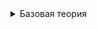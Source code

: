 <details>
<summary>Базовая теория</summary>
    <details>
    <summary>О react</summary>
    <div>React независим от браузера. За отрисовку компонентов React в браузере отвечает библиотека React DOM.</div>
    </details>
</details>